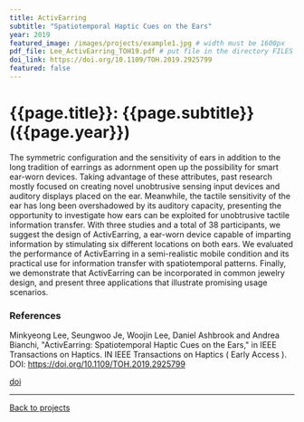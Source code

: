 ```yaml
---
title: ActivEarring
subtitle: "Spatiotemporal Haptic Cues on the Ears"
year: 2019
featured_image: /images/projects/example1.jpg # width must be 1600px	
pdf_file: Lee_ActivEarring_TOH19.pdf # put file in the directory FILES
doi_link: https://doi.org/10.1109/TOH.2019.2925799
featured: false
---
```


<!-- 
<div class="gallery" data-columns="1">
	<img src="/images/projects/example.jpg">
	<img src="/images/projects/example.jpg">
	<img src="/images/projects/example.jpg">
</div>
 -->

<!-- <iframe width="560" height="315" src="https://www.youtube.com/embed/HTMol6LW0xs" frameborder="0" allow="accelerometer; autoplay; encrypted-media; gyroscope; picture-in-picture" allowfullscreen></iframe>
 -->
<!-- DO NOT CHANGE MANUALLY -->
# {{page.title}}: {{page.subtitle}} ({{page.year}})
The symmetric configuration and the sensitivity of ears in addition to the long tradition of earrings as adornment open up the possibility for smart ear-worn devices. Taking advantage of these attributes, past research mostly focused on creating novel unobtrusive sensing input devices and auditory displays placed on the ear. Meanwhile, the tactile sensitivity of the ear has long been overshadowed by its auditory capacity, presenting the opportunity to investigate how ears can be exploited for unobtrusive tactile information transfer. With three studies and a total of 38 participants, we suggest the design of ActivEarring, a ear-worn device capable of imparting information by stimulating six different locations on both ears. We evaluated the performance of ActivEarring in a semi-realistic mobile condition and its practical use for information transfer with spatiotemporal patterns. Finally, we demonstrate that ActivEarring can be incorporated in common jewelry design, and present three applications that illustrate promising usage scenarios.

### References

Minkyeong Lee, Seungwoo Je, Woojin Lee, Daniel Ashbrook and Andrea Bianchi, "ActivEarring: Spatiotemporal Haptic Cues on the Ears," in IEEE Transactions on Haptics. IN IEEE Transactions on Haptics ( Early Access ). DOI: https://doi.org/10.1109/TOH.2019.2925799

<!-- DO NOT CHANGE MANUALLY -->
<!-- <a href="{{ site.url }}/files/{{ page.year }}/{{ page.pdf_file }}" target="_blank">paper</a>&nbsp;&nbsp;&nbsp; -->
<a href="{{ page.doi_link }}" target="_blank">doi</a>

--- 

<a href="/index.html" class="button button--large">Back to projects</a>